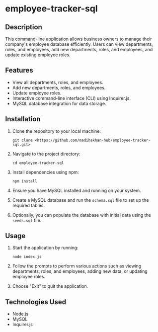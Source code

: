 # employee-tracker-sql


## Description

This command-line application allows business owners to manage their company's employee database efficiently. Users can view departments, roles, and employees, add new departments, roles, and employees, and update existing employee roles.

## Features

- View all departments, roles, and employees.
- Add new departments, roles, and employees.
- Update employee roles.
- Interactive command-line interface (CLI) using Inquirer.js.
- MySQL database integration for data storage.

## Installation

1. Clone the repository to your local machine:

   ```
   git clone <https://github.com/madihakhan-hub/employee-tracker-sql.git>
   ```

2. Navigate to the project directory:

   ```
   cd employee-tracker-sql
   ```

3. Install dependencies using npm:

   ```
   npm install
   ```

4. Ensure you have MySQL installed and running on your system.

5. Create a MySQL database and run the `schema.sql` file to set up the required tables.

6. Optionally, you can populate the database with initial data using the `seeds.sql` file.

## Usage

1. Start the application by running:

   ```
   node index.js
   ```

2. Follow the prompts to perform various actions such as viewing departments, roles, and employees, adding new data, or updating employee roles.

3. Choose "Exit" to quit the application.



## Technologies Used

- Node.js
- MySQL
- Inquirer.js



